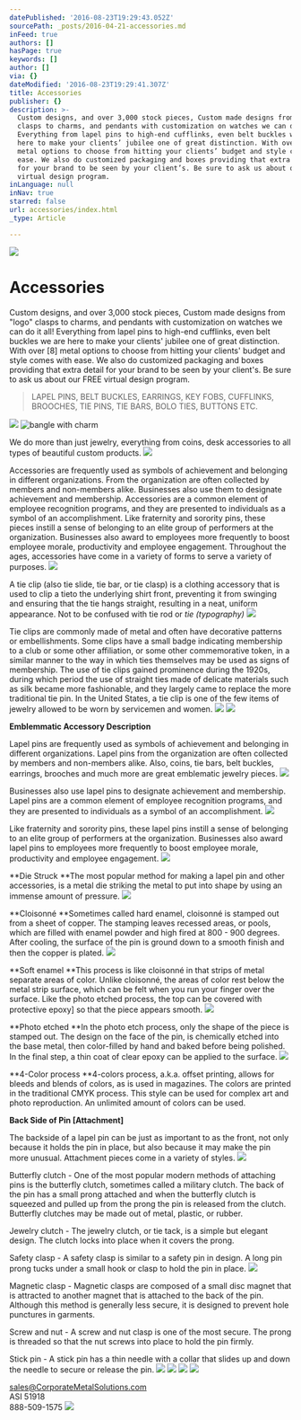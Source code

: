 ```yaml
---
datePublished: '2016-08-23T19:29:43.052Z'
sourcePath: _posts/2016-04-21-accessories.md
inFeed: true
authors: []
hasPage: true
keywords: []
author: []
via: {}
dateModified: '2016-08-23T19:29:41.307Z'
title: Accessories
publisher: {}
description: >-
  Custom designs, and over 3,000 stock pieces, Custom made designs from “logo”
  clasps to charms, and pendants with customization on watches we can do it all!
  Everything from lapel pins to high-end cufflinks, even belt buckles we are
  here to make your clients’ jubilee one of great distinction. With over [8]
  metal options to choose from hitting your clients’ budget and style comes with
  ease. We also do customized packaging and boxes providing that extra detail
  for your brand to be seen by your client’s. Be sure to ask us about our FREE
  virtual design program.
inLanguage: null
inNav: true
starred: false
url: accessories/index.html
_type: Article

---
```

![](https://the-grid-user-content.s3-us-west-2.amazonaws.com/0155cc10-6ac5-45f8-9e12-12ac0036defa.jpg)

# Accessories

Custom designs, and over 3,000 stock pieces, Custom made designs from "logo" clasps to charms, and pendants with customization on watches we can do it all! Everything from lapel pins to high-end cufflinks, even belt buckles we are here to make your clients' jubilee one of great distinction. With over \[8\] metal options to choose from hitting your clients' budget and style comes with ease. We also do customized packaging and boxes providing that extra detail for your brand to be seen by your client's. Be sure to ask us about our FREE virtual design program.

> LAPEL PINS, BELT BUCKLES, EARRINGS, KEY FOBS, CUFFLINKS, BROOCHES, TIE PINS, TIE BARS, BOLO TIES, BUTTONS ETC.

![](https://s3-us-west-2.amazonaws.com/the-grid-img/p/19241b4d722c7b625c24812034a0423b80a58dd5.jpg)
![bangle with charm](https://the-grid-user-content.s3-us-west-2.amazonaws.com/12fbbd87-97b0-4235-95c7-4de23ea3506d.jpg)

We do more than just jewelry, everything from coins, desk accessories to all types of beautiful custom products.
![](https://the-grid-user-content.s3-us-west-2.amazonaws.com/f0121c23-47de-48ba-a450-2edd52d4da5b.jpg)

Accessories are frequently used as symbols of achievement and belonging in different organizations. From the organization are often collected by members and non-members alike. Businesses also use them to designate achievement and membership. Accessories are a common element of employee recognition programs, and they are presented to individuals as a symbol of an accomplishment. Like fraternity and sorority pins, these pieces instill a sense of belonging to an elite group of performers at the organization. Businesses also award to employees more frequently to boost employee morale, productivity and employee engagement. Throughout the ages, accessories have come in a variety of forms to serve a variety of purposes.
![](https://s3-us-west-2.amazonaws.com/the-grid-img/p/ff3cfccd3e7eede2f082b62b88335ceb29688e04.png)

A tie clip (also tie slide, tie bar, or tie clasp) is a clothing accessory that is used to clip a tieto the underlying shirt front, preventing it from swinging and ensuring that the tie hangs straight, resulting in a neat, uniform appearance. Not to be confused with tie rod or _tie (typography)_
![](https://the-grid-user-content.s3-us-west-2.amazonaws.com/4e4cc136-7c0e-4cd3-bc51-c33a4c6654b3.jpg)

Tie clips are commonly made of metal and often have decorative patterns or embellishments. Some clips have a small badge indicating membership to a club or some other affiliation, or some other commemorative token, in a similar manner to the way in which ties themselves may be used as signs of membership. The use of tie clips gained prominence during the 1920s, during which period the use of straight ties made of delicate materials such as silk became more fashionable, and they largely came to replace the more traditional tie pin. In the United States, a tie clip is one of the few items of jewelry allowed to be worn by servicemen and women.
![](https://the-grid-user-content.s3-us-west-2.amazonaws.com/bf1344d3-287d-4868-a8a0-2113a66f2e61.jpg)
![](https://s3-us-west-2.amazonaws.com/the-grid-img/p/c31d46972f7bd5166f12e3a3a72aa68e715e5fc3.jpg)

**Emblemmatic Accessory Description**

Lapel pins are frequently used as symbols of achievement and belonging in different organizations. Lapel pins from the organization are often collected by members and non-members alike. Also, coins, tie bars, belt buckles, earrings, brooches and much more are great emblematic jewelry pieces.
![](https://the-grid-user-content.s3-us-west-2.amazonaws.com/5928766a-1408-41ac-86dc-50ae5a8bf8ef.jpg)

Businesses also use lapel pins to designate achievement and membership. Lapel pins are a common element of employee recognition programs, and they are presented to individuals as a symbol of an accomplishment.
![](https://the-grid-user-content.s3-us-west-2.amazonaws.com/52dd4d33-76e1-40cf-b1bf-67bb1b31a226.jpg)

Like fraternity and sorority pins, these lapel pins instill a sense of belonging to an elite group of performers at the organization. Businesses also award lapel pins to employees more frequently to boost employee morale, productivity and employee engagement.
![](https://the-grid-user-content.s3-us-west-2.amazonaws.com/429a1402-0cf1-4d1b-97cb-7ac606e8167e.jpg)

**Die Struck **The most popular method for making a lapel pin and other accessories, is a metal die striking the metal to put into shape by using an immense amount of pressure.
![](https://the-grid-user-content.s3-us-west-2.amazonaws.com/48e5f79a-28fd-4e88-b736-bcdef753949a.jpg)

**Cloisonné **Sometimes called hard enamel, cloisonné is stamped out from a sheet of copper. The stamping leaves recessed areas, or pools, which are filled with enamel powder and high fired at 800 - 900 degrees. After cooling, the surface of the pin is ground down to a smooth finish and then the copper is plated.
![](https://the-grid-user-content.s3-us-west-2.amazonaws.com/751f2611-1785-4a21-872a-d265f21f3057.jpg)

**Soft enamel **This process is like cloisonné in that strips of metal separate areas of color. Unlike cloisonné, the areas of color rest below the metal strip surface, which can be felt when you run your finger over the surface. Like the photo etched process, the top can be covered with protective epoxy\] so that the piece appears smooth.
![](https://the-grid-user-content.s3-us-west-2.amazonaws.com/c5d77b24-c7b1-45d8-9a0c-c2f317d46876.jpg)

**Photo etched **In the photo etch process, only the shape of the piece is stamped out. The design on the face of the pin, is chemically etched into the base metal, then color-filled by hand and baked before being polished. In the final step, a thin coat of clear epoxy can be applied to the surface.
![](https://the-grid-user-content.s3-us-west-2.amazonaws.com/7d0b30b0-60e9-4c19-a243-dae603f982c9.jpg)

**4-Color process **4-colors process, a.k.a. offset printing, allows for bleeds and blends of colors, as is used in magazines. The colors are printed in the traditional CMYK process. This style can be used for complex art and photo reproduction. An unlimited amount of colors can be used.

**Back Side of Pin \[Attachment\]**

The backside of a lapel pin can be just as important to as the front, not only because it holds the pin in place, but also because it may make the pin more unusual. Attachment pieces come in a variety of styles.
![](https://the-grid-user-content.s3-us-west-2.amazonaws.com/63d4c912-6900-43cd-bdd4-5ca7947387e9.jpg)

Butterfly clutch - One of the most popular modern methods of attaching pins is the butterfly clutch, sometimes called a military clutch. The back of the pin has a small prong attached and when the butterfly clutch is squeezed and pulled up from the prong the pin is released from the clutch. Butterfly clutches may be made out of metal, plastic, or rubber.

Jewelry clutch - The jewelry clutch, or tie tack, is a simple but elegant design. The clutch locks into place when it covers the prong.

Safety clasp - A safety clasp is similar to a safety pin in design. A long pin prong tucks under a small hook or clasp to hold the pin in place.
![](https://the-grid-user-content.s3-us-west-2.amazonaws.com/85389570-d925-490c-992e-44b24f0a50a7.jpg)

Magnetic clasp - Magnetic clasps are composed of a small disc magnet that is attracted to another magnet that is attached to the back of the pin. Although this method is generally less secure, it is designed to prevent hole punctures in garments.

Screw and nut - A screw and nut clasp is one of the most secure. The prong is threaded so that the nut screws into place to hold the pin firmly.

Stick pin - A stick pin has a thin needle with a collar that slides up and down the needle to secure or release the pin.
![](https://imgflo.herokuapp.com/graph/vahj1ThiexotieMo/f94cbc7369dd731d503ff170f4b683e0/croprotate.jpg?cropheight=1163&cropwidth=1200&degrees=0&input=https%3A%2F%2Fthe-grid-user-content.s3-us-west-2.amazonaws.com%2F806dbc77-fadf-47e0-85c9-986f4442dcd5.jpg&x=0&y=19)
![](https://imgflo.herokuapp.com/graph/vahj1ThiexotieMo/798d93bf23806d53b66fa9bab3cef9b3/croprotate.jpg?cropheight=1164&cropwidth=1200&degrees=0&input=https%3A%2F%2Fthe-grid-user-content.s3-us-west-2.amazonaws.com%2F26b5737c-d394-42bb-b6e4-18ca6b3e5efd.jpg&x=0&y=19)
![](https://imgflo.herokuapp.com/graph/vahj1ThiexotieMo/701a556ec2ff1a7f363e416db408a643/croprotate.jpg?cropheight=2550&cropwidth=3249&degrees=0&input=https%3A%2F%2Fthe-grid-user-content.s3-us-west-2.amazonaws.com%2F19422258-2118-4873-8f8a-c30f00ff6256.jpg&x=26&y=0)
![](https://imgflo.herokuapp.com/graph/vahj1ThiexotieMo/16fc3eff5c9439a0f7d3194c9bdb874e/croprotate.jpg?cropheight=1164&cropwidth=1200&degrees=0&input=https%3A%2F%2Fthe-grid-user-content.s3-us-west-2.amazonaws.com%2Fdc80e1af-e371-46f3-a56c-71fc32fae006.jpg&x=0&y=19)

sales@CorporateMetalSolutions.com  
ASI 51918   
888-509-1575
![](https://the-grid-user-content.s3-us-west-2.amazonaws.com/860cff8c-72bc-4c54-9bb3-e9f596656318.jpg)